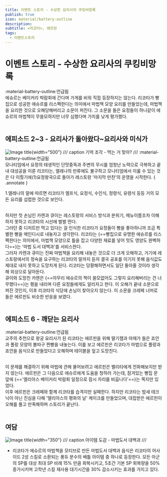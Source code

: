 ```yaml
---
title: 이벤트 스토리 - 수상한 요리사의 쿠킹비망록
publish: true
icon: material/battery-outline
description:
subtitle: <리코타>, 에르핀
tags:
  - 이벤트스토리
---
```


# 이벤트 스토리 - 수상한 요리사의 쿠킹비망록
<span class="badge badge-version"><span class="badge-icon">:material-battery-outline:</span>언급됨</span>
<br>
에슈르는 베이커리 박람회에 간다며 가게를 비워 직접 등장하지는 않는다. 리코타가 빵집으로 성공한 에슈르를 리스펙한다는 의미에서 마법책 모양 요리를 만들었는데, 마법책을 요리한 것으로 오해당해버리고 소문이 퍼진다. 그 소문을 들은 요정들이 하나같이 에슈르의 마법책이 무쓸모하지만 너무 심했다며 가치를 낮게 평가했다.
<br>
<br>

## 에피소드 2~3 - 요리사가 돌아왔다~요리사와 미식가
![Image title](https://vitamink1.github.io/ashur-note/assets/story/s2_event_ricota_1.png){width="500"}
/// caption
기억 조각 - 먹는 거 맞아?
///
<span class="badge badge-version"><span class="badge-icon">:material-battery-outline:</span>언급됨</span>
<br>
모나티엄에서 요정의 태생적인 단맛중독과 주변의 무시를 엄청난 노력으로 극복하고 끝내 대성공을 이룬 리코타는, 엘레나의 만류에도 불구하고 모나티엄에서 이룰 수 있는 것은 다 이뤘기에(1)요정왕국으로 돌아가 레스토랑 '마지막 만찬'의 운영을 시작한다. 
{ .annotate }

1.엘레나의 말에 따르면 리코타가 엘프식, 요정식, 수인식, 정령식, 유령식 등등 거의 모든 요리를 섭렵한 것으로 보인다.

<br>
하지만 첫 손님인 카렌과 큐이는 레스토랑의 서비스 방식과 분위기, 메뉴이름조차 이해하지 못하고 리코타의 시선에 벌벌 떤다.

<br>
그러던 중 디저트만 먹고 있다는 걸 인식한 리코타가 요정들이 빵을 좋아하니까 조금 특별한 빵을 메인디시로 내놓자고 생각한다. 리코타는 {==빵집으로 유명한 에슈르를 리스펙한다는 의미에서, 마법책 모양으로 틀을 잡고 다양한 재료를 넣어 맛도 영양도 완벽하다==}는 '마법 도서 대백과'를 서비스한다. 

<br>
그러자 카렌과 큐이는 진짜 마법책을 요리해 내놓은 것으로 더 크게 오해하고, 거기에 레스토랑에서의 정숙을 요구하는 리코타의 말까지 듣자 결국 공포를 이기지 못해 음식값도 제대로 내지 못하고 도망치게 된다. 리코타는 당황해하면서도 일단 돌아올 것이라 생각해 외상으로 달아둔다.

<br>
큐이와 도망친 카렌은 {==아무리 에슈르의 책이 쓸모없어도 그렇지 요리해버리는 건 너무했다==}는 평을 내리며 다른 요정들에게도 알리자고 한다. 이 오해가 끝내 소문으로 퍼진 것인지, 이후 리코타의 식당에 손님이 찾아오지 않는다. 이 소문을 크레페 너머로 들은 에르핀도 비슷한 반응을 보였다.
<br>
<br>

## 에피소드 6 - 깨닫는 요리사
<span class="badge badge-version"><span class="badge-icon">:material-battery-outline:</span>언급됨</span>
<br>
교주의 추천으로 왕궁 요리사가 된 리코타는 에르핀을 위해 딸기잼과 야채가 들은 죠안과 폴랑 모양의 볼따구 찐빵을 내놓는다. 이를 보고 에르핀은 리코타가 마법으로 폴랑과 죠안을 음식으로 만들었다고 오해하며 테이블을 엎고 도망친다. 

<br>
이 문제를 해결하기 위해 마법에 관해 물어보려고 에르핀은 벨리타에게 전화해보지만 받지 않는다. 에르핀은 그 다음으로 에슈르에게 도움을 청하러 가는데, 잠겨있는 빵집 문 앞에 {=='엘리아스 베이커리 박람회 일정으로 잠시 자리를 비웁니다'==}는 쪽지만 있었다. 

<br>
이후 에르핀은 크레페와 함께 리코타를 습격지만 실패한다. 하지만 리코타는 밤새 테크닉이 아닌 진심을 다해 '엘리아스의 평화의 날' 케이크를 만들었으며, 대접받은 에르핀이 오해를 풀고 만족해하며 스토리가 끝난다. 
<br>
<br>

## 여담
![Image title](https://vitamink1.github.io/ashur-note/assets/story/s2_event_ricota_2.png){width="350"}
/// caption
아이템 도감 - 마법도서 대백과
///
+ 리코타가 에슈르의 마법책을 모티브로 만든 마법도서 대백과 음식은 리코타의 어사이드 2성 스킬로 소환되는 퐁듀 분수의 배틀 아이템 중 하나로 등장한다. 모든 아군의 SP를 대상 최대 SP 비례 15% 만큼 회복시키고, 5초간 기본 SP 회복량을 50% 증가시키며 고학년 스킬 재사용 대기시간을 30% 감소시키는 효과를 가지고 있다.